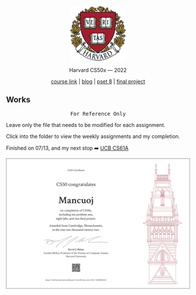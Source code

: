 <p align="center">
<img src="./images/H.png" alt="logo" height="150"/>
</p>

<p align="center">
Harvard CS50x — 2022
</p>

<p align="center">
 <a href="https://cs50.harvard.edu/x/2022/">course link</a> | 
  <a href="https://mancuoj.vercel.app/cs50x)/">blog</a> |
  <a href="https://pset8.netlify.app/)/">pset 8</a> |
  <a href="https://github.com/mancuoj/tower-defense)/">final project</a>
</p>



## Works

<pre align="center">
For Reference Only
</pre>


Leave only the file that needs to be modified for each assignment.

Click into the folder to view the weekly assignments and my completion.

Finished on 07/13, and my next stop ➡️ [UCB CS61A](https://github.com/mancuoj/CS61A)

<p align="center">
<a href="https://certificates.cs50.io/1c5ca55b-bcec-4c2a-92f1-76ff3b084435" target="_blank">
<img src="./images/CS50x.png" alt="certificates"/>
</a>
</p>

